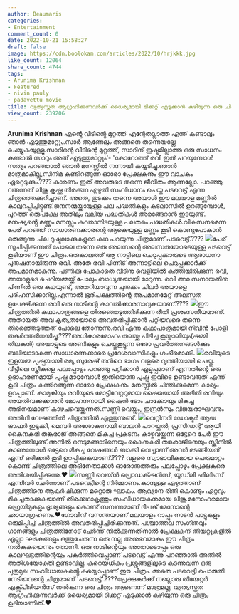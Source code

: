 ```yaml
---
author: Beaumaris
categories:
- Entertainment
comment_count: 0
date: 2022-10-21 15:58:27
draft: false
image: https://cdn.boolokam.com/articles/2022/10/hrjkkk.jpg
like_count: 12064
share_count: 4744
tags:
- Arunima Krishnan
- Featured
- nivin pauly
- padavettu movie
title: വ്യത്യസ്തത ആഗ്രഹിക്കുന്നവർക്ക് ധൈര്യമായി ടിക്കറ്റ് എടുക്കാൻ കഴിയുന്ന ഒരു ചിത്രം
view_count: 239206
---
```


**Arunima Krishnan** എൻ്റെ വീടിൻ്റെ മുറ്റത്ത് എന്റേതല്ലാത്ത എന്ത് കണ്ടാലും ഞാൻ എടുത്തുമാറ്റും.സാർ ആണേലും അങ്ങനെ തന്നെയല്ലേ ചെയ്യുകയുള്ളൂ.സാറിന്റെ വീടിൻ്റെ മുറ്റത്ത്, സാറിന് ഇഷ്ടമില്ലാത്ത ഒരു സാധനം കണ്ടാൽ സാറും അത് എടുത്തുമാറ്റും'- 'കോറോത്ത് രവി ഇത് പറയുമ്പോൾ സത്യം പറഞ്ഞാൽ ഞാൻ മനസ്സിൽ നന്നായി കയ്യടിച്ചു.ഞാൻ മാത്രമാകില്ല,സിനിമ കണ്ടിറങ്ങുന്ന ഓരോ പ്രേക്ഷകനും ഈ വാചകം ഏറ്റെടുക്കും.???? കാരണം ഇത് അവരുടെ തന്നെ ജീവിതം ആണല്ലോ. പറഞ്ഞു വരുന്നത് ലിജു കൃഷ്ണ തിരക്കഥ എഴുതി സംവിധാനം ചെയ്ത പടവെട്ട് എന്ന ചിത്രത്തെക്കുറിച്ചാണ്. അതെ, തുടക്കം തന്നെ അയാൾ ഈ മലയാള മണ്ണിൽ കാലുറപ്പിച്ചിട്ടുണ്ട്.ജനനന്മയ്ക്കായുള്ള പല പദ്ധതികളും കടലാസിൽ ഉറങ്ങുമ്പോൾ, പുറത്ത് ഒരുപക്ഷേ അതിലും വലിയ പദ്ധതികൾ അരങ്ങേറാൻ ഇടയുണ്ട്. മനുഷ്യൻ്റെ മണ്ണും മനസ്സും കവരാനിടയുള്ള പലതരം പദ്ധതികൾ.വികസനമെന്ന പേര് പറഞ്ഞ് സാധാരണക്കാരന്റെ ആകെയുള്ള മണ്ണും കൂടി കൊണ്ടുപോകാൻ ഒരുങ്ങുന്ന ചില ദുഷ്ടലാക്കുകളുടെ കഥ പറയുന്ന ചിത്രമാണ് പടവെട്ട്.???? ![](https://cdn.boolokam.com/articles/2022/10/hrjkkk.jpg)പേര് സൂചിപ്പിക്കുന്നത് പോലെ തന്നെ ഒരു അലസന്റെ അലസതയോടെയുള്ള പടവെട്ട് കൂടിയാണ് ഈ ചിത്രം.ഒരുകാലത്ത് ആ നാട്ടിലെ ചെറുപ്പക്കാരുടെ ആരാധനാ പുരുഷനായിരുന്നു രവി. അതേ രവി പിന്നീട് അന്നാട്ടിലെ ചെറുപ്പക്കാർക്ക് അപമാനമാകുന്നു. പണിക്കു പോകാതെ വീടിനു വെളിയിൽ കുത്തിയിരിക്കുന്ന രവി, അയാളുടെ ചെറിയമ്മയ്ക്ക് പോലും ബാധ്യതയായി മാറുന്നു. രവി അലസനായതിനു പിന്നിൽ ഒരു കഥയുണ്ട്, അതറിയാവുന്ന ചുരുക്കം ചിലർ അയാളെ പരിഹസിക്കാറില്ല.എന്നാൽ ഭൂരിപക്ഷത്തിന്റെ അപമാനമേറ്റ് അലസത ഉപേക്ഷിക്കുന്ന രവി ഒരു നാടിൻ്റെ കാവൽക്കാരനാവുകയാണ്.???? ![](https://cdn.boolokam.com/articles/2022/10/fwfggghhhhh.jpg)ഈ ചിത്രത്തിൽ കഥാപാത്രങ്ങളെ തിരഞ്ഞെടുത്തിരിക്കുന്ന രീതി പ്രശംസനീയമാണ്. അതായത് അവ കൃത്യതയോടെ അവതരിപ്പിക്കാൻ പറ്റിയവരെ തന്നെ തിരഞ്ഞെടുത്തത് പോലെ തോന്നുന്നു.രവി എന്ന കഥാപാത്രമായി നിവിൻ പോളി തകർത്തഭിനയിച്ചു.????അധികാരമോഹം തലയ്ക്കു പിടിച്ച കൂയ്യാലിയും(ഷമ്മി തിലകൻ) അയാളുടെ അണികളും ചെയ്തുകൂട്ടുന്ന ഒരോ പ്രവർത്തനങ്ങൾക്കും ബലിയാടാകുന്ന സാധാരണക്കാരെ പ്രദേശവാസികളും ഗംഭീരമാക്കി. ![](https://cdn.boolokam.com/articles/2022/10/t3t3ttt-1.jpg)രവിയുടെ ഇളയമ്മ പുഷ്പയായി രമ്യ സുരേഷ് തൻറെ ഭാഗം വളരെ വൃത്തിയായി ചെയ്തു. വീട്ടിലെ സ്ത്രീകളെ പലപ്പോഴും പറഞ്ഞു പറ്റിക്കാൻ എളുപ്പമാണ് എന്നതിൻ്റെ ഒരു ഉദാഹരണമായി പുഷ്പ മാറുമ്പോൾ ഇനിയൊരു പുഷ്പ ഇവിടെ ഉണ്ടാവരുത് എന്ന് കൂടി ചിത്രം കണ്ടിറങ്ങുന്ന ഓരോ പ്രേക്ഷകനും മനസ്സിൽ ചിന്തിക്കുമെന്ന കാര്യം ഉറപ്പാണ്. കാമുകിയും രവിയുടെ മോട്ടിവേറ്ററുമായ ഷൈമയായി അദിതി രവിയും അയൽവക്കക്കാരൻ മോഹനനായി ഷൈൻ ടോം ചാക്കോയും മികച്ച അഭിനയമാണ് കാഴചവെയ്ക്കുന്നത്.സണ്ണി വെയ്നും, ഇന്ദ്രൻസും വിജയരാഘവനും അതിഥി വേഷത്തിൽ ചിത്രത്തിൽ എത്തുന്നുണ്ട്. ![](https://cdn.boolokam.com/articles/2022/10/tty5.jpg)വെറ്റിനറി ഡോക്ടർ ആയ ജാഫർ ഇടുക്കി, മെമ്പർ അശോകനായി ബാലൻ പാറയ്ക്കൽ, പ്രസിഡന്റ് ആയി കൈനകരി തങ്കരാജ് അങ്ങനെ മികച്ച പ്രകടനം കാഴ്ചവയ്ക്കുന്ന ഒട്ടേറെ പേർ ഈ ചിത്രത്തിലുണ്ട്.അനിൽ നെടുമങ്ങാടിനെയും കൈനകരി തങ്കരാജിനെയും സ്ക്രീനിൽ കാണുമ്പോൾ ഒട്ടേറെ മികച്ച വേഷങ്ങൾ ബാക്കി വെച്ചാണ് അവർ മടങ്ങിയത് എന്ന് ഒരിക്കൽ കൂടി ഉറപ്പിക്കുകയാണ്.???? വളരെ സ്വാഭാവികമായ പെരുമാറ്റം കൊണ്ട് ചിത്രത്തിലെ അഭിനേതാക്കൾ ഓരോരുത്തരും പലപ്പോഴും പ്രേക്ഷകരെ അതിശയിപ്പിക്കുന്നു.♥️ ![](https://cdn.boolokam.com/articles/2022/10/t3t3ttt-1.jpg)സണ്ണി വെയ്ൻ പ്രൊഡക്‌ഷൻസ്, യൂഡ്‌ലി ഫിലിംസ് എന്നിവർ ചേർന്നാണ് പടവെട്ടിന്റെ നിർമ്മാണം.കാമ്പുള്ള എഴുത്താണ് ചിത്രത്തിനെ ആകർഷിക്കുന്ന മറ്റൊരു ഘടകം. ആഖ്യാന രീതി കൊണ്ടും ഏറ്റവും മികച്ചതാക്കുകയാണ് തിരക്കഥാകൃത്തും സംവിധായകനുമായ ലിജു.മനോഹരമായ ഫ്രെയിമുകളും ദൃശ്യങ്ങളും കൊണ്ട് സമ്പന്നമാണ് ദീപക് മേനോന്റെ ഛായാഗ്രഹണം.♥️ഗോവിന്ദ് വസന്തയാണ് മലയാളം റാപ്പും നാടന്‍ പാട്ടുകളും ഒരുമിപ്പിച്ച് ചിത്രത്തിൽ അവതരിപ്പിച്ചിരിക്കുന്നത്. പശ്ചാത്തല സംഗീതവും ഗാനങ്ങളും ചിത്രത്തിനോട് ചേർന്ന് നിൽക്കുന്നതിനാൽ പ്രേക്ഷകന് തീയറ്റുകളിൽ എല്ലാ ഘടകങ്ങളും ഒത്തുചേരുന്ന ഒരു നല്ല അനുഭവമാകും ഈ ചിത്രം നൽകുകയെന്നും തോന്നി. ഒരു നാടിന്റെയും അതോടൊപ്പം ഒരു കാലഘട്ടത്തിന്റെയും പകർത്തിവെപ്പാണ് പടവെട്ട് എന്നു പറഞ്ഞാൽ അതിൽ അതിശയോക്തി ഉണ്ടാവില്ല. കുറെയധികം പ്രശ്നങ്ങളിലൂടെ കടന്നുവന്ന ഒരു പുതുമുഖ സംവിധായകൻ്റെ കയ്യൊപ്പാണ് ഈ ചിത്രം. അതെ പടവെട്ടി പൊരുതി നേടിയവന്റെ ചിത്രമാണ് 'പടവെട്ട്'.????പ്രേക്ഷകർക്ക് നല്ലൊരു തീയേറ്റർ എക്സ്പീരിയൻസ് നൽകുന്ന ഒരു ചിത്രം ആണെന്ന് മാത്രമല്ല, വ്യത്യസ്തത ആഗ്രഹിക്കുന്നവർക്ക് ധൈര്യമായി ടിക്കറ്റ് എടുക്കാൻ കഴിയുന്ന ഒരു ചിത്രം കൂടിയാണിത്.❤️